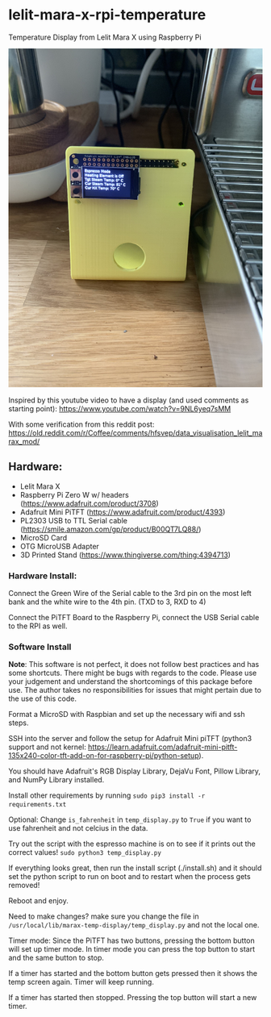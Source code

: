 # lelit-mara-x-rpi-temperature
Temperature Display from Lelit Mara X using Raspberry Pi

![Image Of Raspberry Pi in 3D Printed case](./RPiMara.jpeg)

Inspired by this youtube video to have a display (and used comments as starting point): https://www.youtube.com/watch?v=9NL6yeq7sMM

With some verification from this reddit post:
https://old.reddit.com/r/Coffee/comments/hfsvep/data_visualisation_lelit_marax_mod/


## Hardware:

* Lelit Mara X
* Raspberry Pi Zero W w/ headers (https://www.adafruit.com/product/3708)
* Adafruit Mini PiTFT (https://www.adafruit.com/product/4393)
* PL2303 USB to TTL Serial cable
(https://smile.amazon.com/gp/product/B00QT7LQ88/)
* MicroSD Card
* OTG MicroUSB Adapter
* 3D Printed Stand (https://www.thingiverse.com/thing:4394713)


### Hardware Install:
Connect the Green Wire of the Serial cable to the 3rd pin on the most left bank and the white wire to the 4th pin. (TXD to 3, RXD to 4)

Connect the PiTFT Board to the Raspberry Pi, connect the USB Serial cable to the RPI as well.

### Software Install

**Note**: This software is not perfect, it does not follow best practices and has some shortcuts. There might be bugs with regards to the code. Please use your judgement and understand the shortcomings of this package before use. The author takes no responsibilities for issues that might pertain due to the use of this code.

Format a MicroSD with Raspbian and set up the necessary wifi and ssh steps.

SSH into the server and follow the setup for Adafruit Mini piTFT (python3 support and not kernel: https://learn.adafruit.com/adafruit-mini-pitft-135x240-color-tft-add-on-for-raspberry-pi/python-setup).

You should have Adafruit's RGB Display Library, DejaVu Font, Pillow Library, and NumPy Library installed.

Install other requirements by running `sudo pip3 install -r requirements.txt`

Optional: Change `is_fahrenheit` in `temp_display.py` to `True` if you want to use fahrenheit and not celcius in the data.

Try out the script with the espresso machine is on to see if it prints out the correct values! `sudo python3 temp_display.py`

If everything looks great, then run the install script (./install.sh) and it should set the python script to run on boot and to restart when the process gets removed!

Reboot and enjoy.

Need to make changes?
make sure you change the file in `/usr/local/lib/marax-temp-display/temp_display.py` and not the local one.


Timer mode:
Since the PiTFT has two buttons, pressing the bottom button will set up timer mode.
In timer mode you can press the top button to start and the same button to stop.

If a timer has started and the bottom button gets pressed then it shows the temp screen again. Timer will keep running.

If a timer has started then stopped. Pressing the top button will start a new timer.
